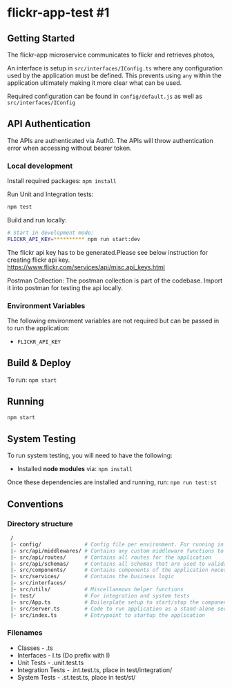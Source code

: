 # flickr-app-test #1

## Getting Started
The flickr-app microservice communicates to flickr and retrieves photos, 

An interface is setup in `src/interfaces/IConfig.ts` where any configuration used by the application must be defined. This prevents using `any` within the application ultimately making it more clear what can be used.

Required configuration can be found in `config/default.js` as well as `src/interfaces/IConfig`

## API Authentication
The APIs are authenticated via Auth0. The APIs will throw authentication error when accessing without bearer token.

### Local development

Install required packages: `npm install`

Run Unit and Integration tests:

```bash
npm test
```

Build and run locally:

```bash
# Start in development mode:
FLICKR_API_KEY=********** npm run start:dev
```
The flickr api key has to be generated.Please see below instruction for creating flickr api key.
https://www.flickr.com/services/api/misc.api_keys.html

Postman Collection:
The postman collection is part of the codebase. Import it into postman for testing the api locally.

### Environment Variables

The following environment variables are not required but can be passed in to run the application:

- `FLICKR_API_KEY`

## Build & Deploy

To run: `npm start`

## Running

```bash
npm start
```

## System Testing

To run system testing, you will need to have the following:

- Installed __node modules__ via: `npm install`

Once these dependencies are installed and running, run: `npm run test:st`

## Conventions
### Directory structure

```bash
 /
 |- config/              # Config file per environment. For running in containerised environment, set NODE_ENV
 |- src/api/middlewares/ # Contains any custom middleware functions to use with Express
 |- src/api/routes/      # Contains all routes for the application
 |- src/api/schemas/     # Contains all schemas that are used to validate requests to any routes
 |- src/components/      # Contains components of the application necessary for the application to function
 |- src/services/        # Contains the business logic
 |- src/interfaces/
 |- src/utils/           # Miscellaneous helper functions
 |- test/                # For integration and system tests
 |- src/App.ts           # Boilerplate setup to start/stop the components of the application
 |- src/server.ts        # Code to run application as a stand-alone service.
 |- src/index.ts         # Entrypoint to startup the application
```

### Filenames
* Classes - <PascalCase>.ts
* Interfaces - I<PascalCase>.ts (Do prefix with I)
* Unit Tests - <PascalCase>.unit.test.ts
* Integration Tests - <PascalCase>.int.test.ts, place in test/integration/
* System Tests - <PascalCase>.st.test.ts, place in test/st/
